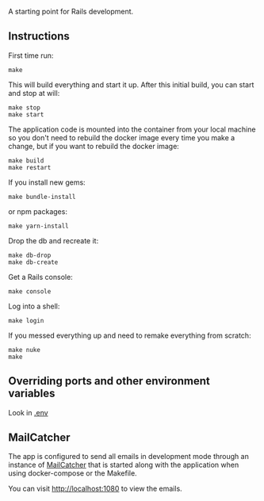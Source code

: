 A starting point for Rails development.

## Instructions

First time run:

```
make
```

This will build everything and start it up. After this initial build, you can
start and stop at will:

```
make stop
make start
```

The application code is mounted into the container from your local machine so
you don't need to rebuild the docker image every time you make a change, but
if you want to rebuild the docker image:

```
make build
make restart
```

If you install new gems:

```
make bundle-install
```

or npm packages:

```
make yarn-install
```

Drop the db and recreate it:

```
make db-drop
make db-create
```

Get a Rails console:

```
make console
```

Log into a shell:

```
make login
```

If you messed everything up and need to remake everything from scratch:

```
make nuke
make
```

## Overriding ports and other environment variables

Look in [.env](.env)

## MailCatcher

The app is configured to send all emails in development mode through an
instance of [MailCatcher](https://mailcatcher.me) that is started along with
the application when using docker-compose or the Makefile.

You can visit [http://localhost:1080](http://localhost:1080) to view the emails.
